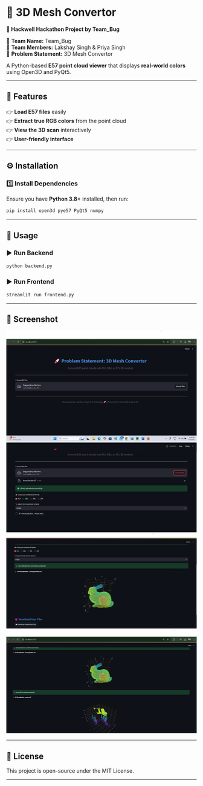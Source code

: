 # 🎨 3D Mesh Convertor  

**🚀 Hackwell Hackathon Project by Team_Bug**  

🔹 **Team Name:** Team_Bug  
🔹 **Team Members:** Lakshay Singh & Priya Singh  
🔹 **Problem Statement:** 3D Mesh Convertor  

A Python-based **E57 point cloud viewer** that displays **real-world colors** using Open3D and PyQt5.  

---

## 🎯 **Features**  
👉 **Load E57 files** easily  
👉 **Extract true RGB colors** from the point cloud  
👉 **View the 3D scan** interactively  
👉 **User-friendly interface**  

---

## ⚙️ **Installation**  

### **1️⃣ Install Dependencies**  
Ensure you have **Python 3.8+** installed, then run:  

```bash
pip install open3d pye57 PyQt5 numpy
```

---

## 🚀 **Usage**
### **▶️ Run Backend**
```bash
python backend.py
```

### **▶️ Run Frontend**
```bash
streamlit run frontend.py
```

---
## 📸 Screenshot 
![3D Mesh Viewer](assets/ss1.png)  
![3D Mesh Viewer](assets/ss2.png)  
![3D Mesh Viewer](assets/ss3.png)
![3D Mesh Viewer](assets/ss4.png)  


---

## 📝 License  
This project is open-source under the MIT License.  

---
